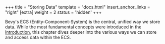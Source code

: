 +++
title = "Storing Data"
template = "docs.html"
insert_anchor_links = "right"
[extra]
weight = 2
status = 'hidden'
+++

Bevy's ECS (Entity-Component-System) is the central, unified way we store data.
While the most fundamental concepts were introduced in the [Introduction](../intro), this chapter dives deeper into the various ways we can store and access data within the ECS.
